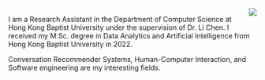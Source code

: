 <img align="right" src="https://github-readme-stats-git-masterrstaa-rickstaa.vercel.app/api/top-langs/?username=ZhangYizhe&layout=compact" />

I am a Research Assistant in the Department of Computer Science at Hong Kong Baptist University under the supervision of Dr. Li Chen. I received my M.Sc. degree in Data Analytics and Artificial Intelligence from Hong Kong Baptist University in 2022.

Conversation Recommender Systems, Human-Computer Interaction, and Software engineering are my interesting fields.
